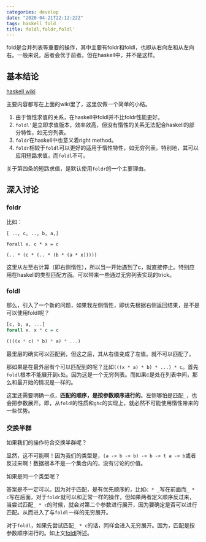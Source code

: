 ```yaml
---
categories: develop
date: "2020-04-21T22:12:22Z"
tags: haskell fold
title: foldl,foldr,foldl'
---
```


fold是合并列表等重要的操作，其中主要有foldr和foldl，也即从右向左和从左向右。一般来说，后者会优于前者。但在haskell中，并不是这样。

<!--more-->

## 基本结论

[haskell wiki](https://wiki.haskell.org/Foldr_Foldl_Foldl%27)

主要内容都写在上面的wiki里了，这里仅做一个简单的小结。

1. 由于惰性求值的关系，在haskell中foldl并不比foldr性能更好。
2. `foldl'`是立即求值版本，效率效高，但没有惰性的关系无法配合haskell的部分特性，如无穷列表。
3. `foldr`在haskell中也意义着right method。
4. `foldr`相较于`foldl`可以更好的适用于惰性特性，如无穷列表。特别地，其可以应用短路求值，而`foldl`不可。

关于第四条的短路求值，是默认使用`foldr`的一个主要理由。

## 深入讨论
### foldr

比如：

```
[ .., c, .., b, a,]

forall x. c * x = c

(.. * (c * (.. * (b * (a * x)))))
```

这里从左至右计算（即右侧惰性），所以当一开始遇到了c，就直接停止。特别应用在haskell的类型匹配方面。可以带来一些通过无穷列表实现的trick。


### foldl

那么，引入了一个新的问题，如果我左侧惰性，即优先根据右侧返回结果，是不是可以使用foldl呢？

```haskell
[c, b, a, ...]
forall x. x * c = c

((((x * c) * b) * a) * ...)
```

最里层的确实可以匹配到，但这之后，其从右值变成了左值。就不可以匹配了。

那如果是在最外层有个可以匹配到的呢？比如`(((x * a) * b) * ...) * c`。首先`foldl`根本不能展开到`c`处。因为这是一个无穷列表。而如果c是处在列表中间，那么和最开始的情况是一样的。

这里还需要明确一点，__匹配的顺序，是按参数顺序进行的__。左侧哪怕是匹配`_`，也会把参数展开。即，从`fold`l的性质和`ghc`的实现上，就必然不可能使用惰性带来的一些优势。

### 交换半群

如果我们的操作符合交换半群呢？

显然，这不可能啊！因为我们的类型是，`(a -> b -> b) -> b -> t a -> b`或者反过来啊！数据根本不是一个集合内的，没有讨论的价值。

如果是同一个类型呢？

答案是不一定可以。因为对于匹配，是有优先顺序的，比如`c * _`写在前面而`_ * c`写在后面，对于`foldr`就可以和正常一样的操作，但如果两者定义顺序反过来，当尝试匹配`_ * c`的时候，就会对第二个参数进行展开，因为要确定是否可以进行匹配。从而进入了与`foldl`一样的无穷展开。

对于`foldl`，如果先尝试匹配`_ * c`的话，同样会进入无穷展开。因为，匹配是按参数顺序进行的。如上文[foldl](#foldl)所述。
